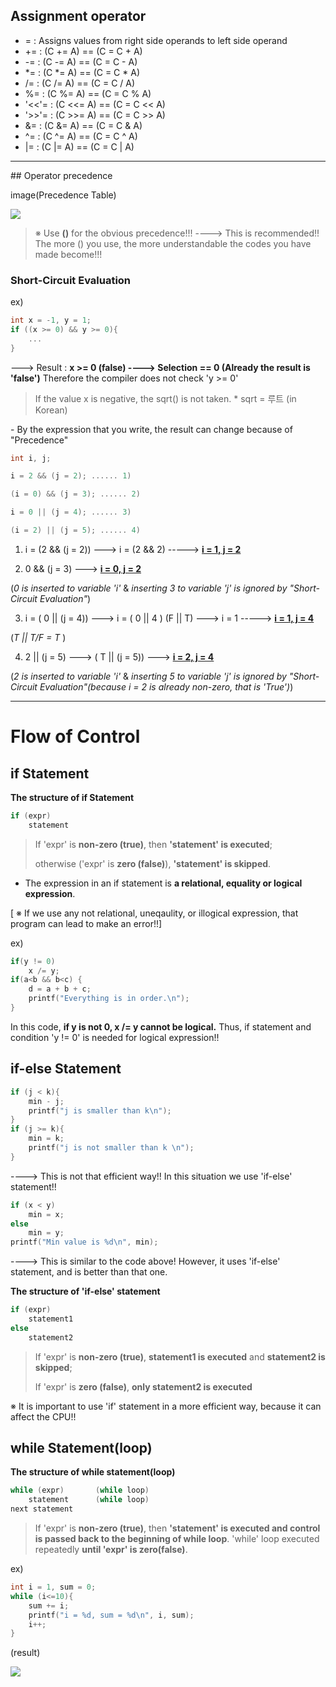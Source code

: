 ## Assignment operator

- =  :  Assigns values from right side operands to left side operand
- += : (C += A) == (C = C + A)
- -= : (C -= A) == (C = C - A)
- *= : (C *= A) == (C = C * A)
- /= : (C /= A) == (C = C / A)
- %= : (C %= A) == (C = C % A)
- '<<'= : (C <<= A) == (C = C << A)
- '>>'= : (C >>= A) == (C = C >> A)
- &= : (C &= A) == (C = C & A)
- ^= : (C ^= A) == (C = C ^ A)
- |= : (C |= A) == (C = C | A)



<hr/>
## Operator precedence

image(Precedence Table)

![](img/Precedence_Table.png)

> ※ Use **()** for the obvious precedence!!! ----> This is recommended!! The more () you use, the more understandable the codes you have made become!!!



### Short-Circuit Evaluation

ex)

```c
int x = -1, y = 1;
if ((x >= 0) && y >= 0){
    ...
}
```

---> Result :  **x >= 0 (false) ----> Selection == 0 (Already the result is 'false')** Therefore the compiler does not check 'y >= 0'



> If the value x is negative, the sqrt() is not taken.   * sqrt = 루트 (in Korean)



**<Precedence Practice>** - By the expression that you write, the result can change because of "Precedence"

```c
int i, j;

i = 2 && (j = 2); ...... 1)

(i = 0) && (j = 3); ...... 2)

i = 0 || (j = 4); ...... 3)

(i = 2) || (j = 5); ...... 4)
```

1) i = (2 && (j = 2)) ---> i = (2 && 2) -----> **<u>i = 1, j = 2</u>**

2) 0 && (j = 3) ---> **<u>i = 0, j = 2</u>**

(*0 is inserted to variable 'i'* & *inserting 3 to variable 'j' is ignored by "Short-Circuit Evaluation"*)

3) i = ( 0 || (j = 4)) ---> i = ( 0 || 4 ) (F || T) ---> i = 1 -----> <u>**i = 1, j = 4**</u>

(*T || T/F = T* )

4) 2 || (j = 5) ---> ( T || (j = 5)) ---> <u>**i = 2, j = 4**</u>

(*2 is inserted to variable 'i'* & *inserting 5 to variable 'j' is ignored by "Short-Circuit Evaluation"(because i = 2 is already non-zero, that is 'True')*)

<hr/>

# Flow of Control



## if Statement

**The structure of if Statement**

```c
if (expr)
    statement
```

> If 'expr' is **non-zero (true)**, then **'statement' is executed**;
>
> otherwise ('expr' is **zero (false)**), **'statement' is skipped**.



- The expression in an if statement is **a relational, equality or logical expression**.

[ ※ If we use any not relational, uneqaulity, or illogical expression, that program can lead to make an error!!]

ex)

```c
if(y != 0)
    x /= y;
if(a<b && b<c) {
    d = a + b + c;
    printf("Everything is in order.\n");
}
```

In this code, **if y is not 0, x /= y cannot be logical.** Thus, if statement and condition 'y != 0' is needed for logical expression!!

## if-else Statement

```c
if (j < k){
    min - j;
    printf("j is smaller than k\n");
}
if (j >= k){
    min = k;
    printf("j is not smaller than k \n");
}
```

----> This is not that efficient way!! In this situation we use 'if-else' statement!!

```c
if (x < y)
    min = x;
else
    min = y;
printf("Min value is %d\n", min);
```

----> This is similar to the code above! However, it uses 'if-else' statement, and is better than that one.



**The structure of 'if-else' statement**

```c
if (expr)
    statement1
else
    statement2
```

> If 'expr' is **non-zero (true)**, **statement1 is executed** and **statement2 is skipped**;
>
> If 'expr' is **zero (false)**, **only statement2 is executed**



※ It is important to use 'if' statement in a more efficient way, because it can affect the CPU!!



## while Statement(loop)

**The structure of while statement(loop)**

```c
while (expr)       (while loop)
    statement      (while loop)
next statement
```

> If 'expr' is **non-zero (true)**, then **'statement' is executed and control is passed back to the beginning of while loop**. 'while' loop executed repeatedly **until 'expr' is zero(false)**.



ex)

```c
int i = 1, sum = 0;
while (i<=10){
    sum += i;
    printf("i = %d, sum = %d\n", i, sum);
    i++;
}
```

(result)

![](img/sum(while_loop).png)

